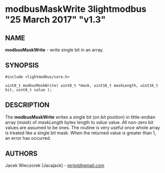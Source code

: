 # modbusMaskWrite 3lightmodbus "25 March 2017" "v1.3"

## NAME
**modbusMaskWrite** - write single bit in an array.

## SYNOPSIS
`#include <lightmodbus/core.h>`

`uint8_t modbusMaskWrite( uint8_t *mask, uint16_t maskLength, uint16_t bit, uint8_t value );`

## DESCRIPTION
The **modbusMaskWrite** writes a single bit (on *bit* position) in little-endian array (*mask*) of *maskLength* bytes length to *value* value. All non-zero bit values are assumed to be ones. The routine is very useful once whole array is treated like a single bit mask.  When the returned value is greater than 1, an error has occurred.

## AUTHORS
Jacek Wieczorek (Jacajack) - mrjjot@gmail.com
